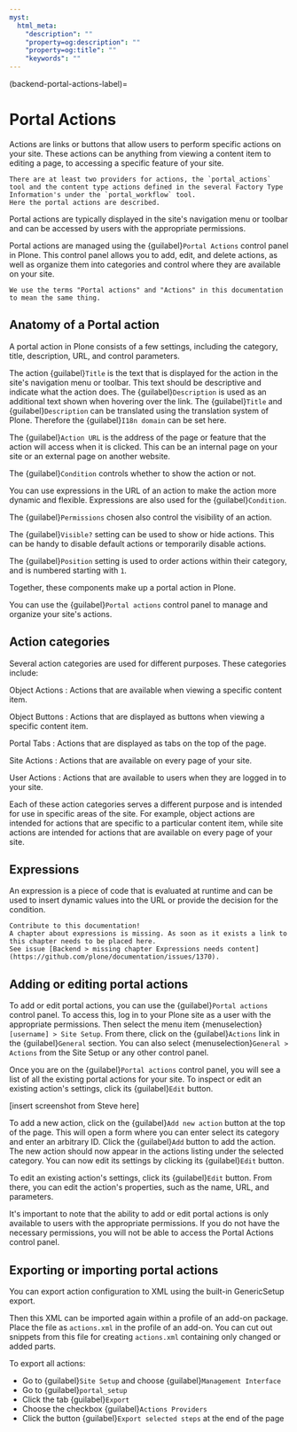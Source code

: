 ```yaml
---
myst:
  html_meta:
    "description": ""
    "property=og:description": ""
    "property=og:title": ""
    "keywords": ""
---
```


(backend-portal-actions-label)=

# Portal Actions

Actions are links or buttons that allow users to perform specific actions on your site.
These actions can be anything from viewing a content item to editing a page, to accessing a specific feature of your site.

```{note}
There are at least two providers for actions, the `portal_actions` tool and the content type actions defined in the several Factory Type Information's under the `portal_workflow` tool.
Here the portal actions are described.
```

Portal actions are typically displayed in the site's navigation menu or toolbar and can be accessed by users with the appropriate permissions.

Portal actions are managed using the {guilabel}`Portal Actions` control panel in Plone.
This control panel allows you to add, edit, and delete actions, as well as organize them into categories and control where they are available on your site.

```{note}
We use the terms "Portal actions" and "Actions" in this documentation to mean the same thing.
```

## Anatomy of a Portal action

A portal action in Plone consists of a few settings, including the category, title, description, URL, and control parameters.

The action {guilabel}`Title` is the text that is displayed for the action in the site's navigation menu or toolbar.
This text should be descriptive and indicate what the action does.
The {guilabel}`Description` is used as an additional text shown when hovering over the link.
The {guilabel}`Title` and {guilabel}`Description` can be translated using the translation system of Plone.
Therefore the {guilabel}`I18n domain` can be set here.

The {guilabel}`Action URL` is the address of the page or feature that the action will access when it is clicked.
This can be an internal page on your site or an external page on another website.

The {guilabel}`Condition` controls whether to show the action or not.

You can use expressions in the URL of an action to make the action more dynamic and flexible.
Expressions are also used for the {guilabel}`Condition`.

The {guilabel}`Permissions` chosen also control the visibility of an action.

The {guilabel}`Visible?` setting can be used to show or hide actions.
This can be handy to disable default actions or temporarily disable actions.

The {guilabel}`Position` setting is used to order actions within their category, and is numbered starting with `1`.

Together, these components make up a portal action in Plone.

You can use the {guilabel}`Portal actions` control panel to manage and organize your site's actions.

## Action categories

Several action categories are used for different purposes.
These categories include:

Object Actions
: Actions that are available when viewing a specific content item.

Object Buttons
: Actions that are displayed as buttons when viewing a specific content item.

Portal Tabs
: Actions that are displayed as tabs on the top of the page.

Site Actions
: Actions that are available on every page of your site.

User Actions
: Actions that are available to users when they are logged in to your site.

Each of these action categories serves a different purpose and is intended for use in specific areas of the site.
For example, object actions are intended for actions that are specific to a particular content item, while site actions are intended for actions that are available on every page of your site.

## Expressions

An expression is a piece of code that is evaluated at runtime and can be used to insert dynamic values into the URL or provide the decision for the condition.

```{todo}
Contribute to this documentation!
A chapter about expressions is missing. As soon as it exists a link to this chapter needs to be placed here.
See issue [Backend > missing chapter Expressions needs content](https://github.com/plone/documentation/issues/1370).
```

## Adding or editing portal actions

To add or edit portal actions, you can use the {guilabel}`Portal actions` control panel.
To access this, log in to your Plone site as a user with the appropriate permissions.
Then select the menu item {menuselection}`[username] > Site Setup`.
From there, click on the {guilabel}`Actions` link in the {guilabel}`General` section.
You can also select {menuselection}`General > Actions` from the Site Setup or any other control panel.

Once you are on the {guilabel}`Portal actions` control panel, you will see a list of all the existing portal actions for your site.
To inspect or edit an existing action's settings, click its {guilabel}`Edit` button.

[insert screenshot from Steve here]

To add a new action, click on the {guilabel}`Add new action` button at the top of the page.
This will open a form where you can enter select its category and enter an arbitrary ID.
Click the {guilabel}`Add` button to add the action.
The new action should now appear in the actions listing under the selected category.
You can now edit its settings by clicking its {guilabel}`Edit` button.

To edit an existing action's settings, click its {guilabel}`Edit` button.
From there, you can edit the action's properties, such as the name, URL, and parameters.

It's important to note that the ability to add or edit portal actions is only available to users with the appropriate permissions.
If you do not have the necessary permissions, you will not be able to access the Portal Actions control panel.

## Exporting or importing portal actions

You can export action configuration to XML using the built-in GenericSetup export.

Then this XML can be imported again within a profile of an add-on package.
Place the file as `actions.xml` in the profile of an add-on.
You can cut out snippets from this file for creating `actions.xml` containing only changed or added parts.

To export all actions:

- Go to {guilabel}`Site Setup` and choose {guilabel}`Management Interface`
- Go to {guilabel}`portal_setup`
- Click the tab {guilabel}`Export`
- Choose the checkbox {guilabel}`Actions Providers`
- Click the button {guilabel}`Export selected steps` at the end of the page


